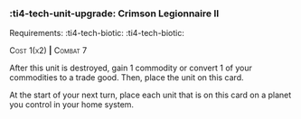 ### :ti4-tech-unit-upgrade: **Crimson Legionnaire II**

Requirements: :ti4-tech-biotic: :ti4-tech-biotic:

<span style="font-variant:small-caps;">Cost 1(x2)</span> __|__ <span style="font-variant:small-caps;">Combat 7</span>

After this unit is destroyed, gain 1 commodity or convert 1 of your commodities to a trade good.
Then, place the unit on this card.

At the start of your next turn, place each unit that is on this card on a planet you control in your home system.
